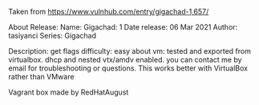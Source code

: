 Taken from https://www.vulnhub.com/entry/gigachad-1,657/ 

About Release:
    Name: Gigachad: 1
    Date release: 06 Mar 2021
    Author: tasiyanci
    Series: Gigachad

Description:
    get flags
    difficulty: easy
    about vm: tested and exported from virtualbox. dhcp and nested vtx/amdv enabled. you can contact me by email for troubleshooting or questions.
    This works better with VirtualBox rather than VMware 

Vagrant box made by RedHatAugust
